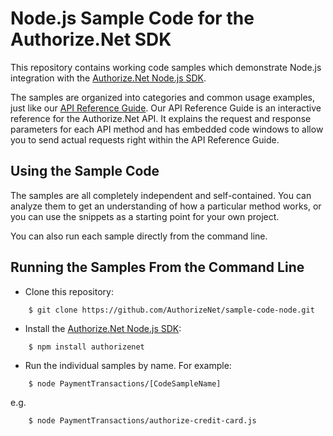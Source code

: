 # Node.js Sample Code for the Authorize.Net SDK
<!-- [![Travis CI Status](https://travis-ci.org/AuthorizeNet/sample-code-node.svg?branch=master)](https://travis-ci.org/AuthorizeNet/sample-code-node) -->

This repository contains working code samples which demonstrate Node.js integration with the [Authorize.Net Node.js SDK](https://github.com/AuthorizeNet/sdk-node).  

The samples are organized into categories and common usage examples, just like our [API Reference Guide](http://developer.authorize.net/api/reference). Our API Reference Guide is an interactive reference for the Authorize.Net API. It explains the request and response parameters for each API method and has embedded code windows to allow you to send actual requests right within the API Reference Guide.


## Using the Sample Code

The samples are all completely independent and self-contained. You can analyze them to get an understanding of how a particular method works, or you can use the snippets as a starting point for your own project.

You can also run each sample directly from the command line.

## Running the Samples From the Command Line
* Clone this repository:
```
    $ git clone https://github.com/AuthorizeNet/sample-code-node.git
```
* Install the [Authorize.Net Node.js SDK](https://www.github.com/AuthorizeNet/sdk-node):
```
    $ npm install authorizenet
```
* Run the individual samples by name. For example: 
```
    $ node PaymentTransactions/[CodeSampleName]
```
e.g.
```
    $ node PaymentTransactions/authorize-credit-card.js
```
